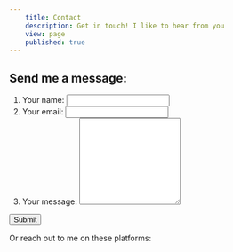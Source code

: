 ```yaml
---
	title: Contact
	description: Get in touch! I like to hear from you
	view: page
	published: true
---
```

## Send me a message:

<form class="contact__form" action="https://petergoes-backend-app.herokuapp.com/contactform" method="POST">
	<ol>
		<li class="contact__form__element">
			<label class="contact__form__label" for="name">Your name:</label>
			<input class="contact__form__input" type="text" name="name" required />
		</li>
		<li class="contact__form__element">
			<label class="contact__form__label" name="email">Your email:</label>
			<input class="contact__form__input" type="email" name="email" required />
		</li>
		<li class="contact__form__element">
			<label class="contact__form__label" for="message">Your message:</label>
			<textarea class="contact__form__input" name="message" rows="10" required></textarea>
		</li>
	</ol>
	<input type="hidden" name="confirmemail" />
	<button class="contact__form__submit">Submit</button>
</form>

Or reach out to me on these platforms:
